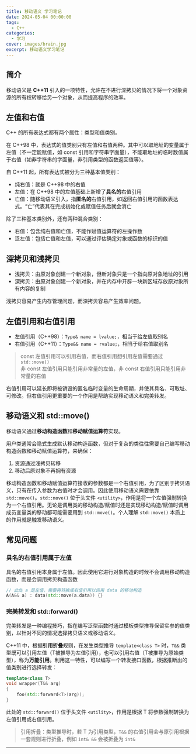 ```yaml
---
title: 移动语义 学习笔记
date: 2024-05-04 00:00:00
tags:
  - C++
categories:
  - 学习
cover: images/brain.jpg
excerpt: 移动语义学习笔记
---
```


## 简介
移动语义是 **C++11** 引入的一项特性，允许在不进行深拷贝的情况下将一个对象资源的所有权转移给另一个对象，从而提高程序的效率。

## 左值和右值
C++ 的所有表达式都有两个属性：类型和值类别。

在 C++98 中，表达式的值类别只有左值和右值两种。其中可以取地址的变量属于左值（不一定能赋值，如 const 引用和字符串字面量），不能取地址的临时数值属于右值（如非字符串的字面量，非引用类型的函数返回值等）。

自 C++11 起，所有表达式被分为三种基本值类别：
- 纯右值：就是 C++98 中的右值
- 左值：在 C++98 中的左值基础上新增了**具名的**右值引用
- 亡值：随移动语义引入，指**匿名的**右值引用，如返回右值引用的函数表达式。“亡”代表其在完成初始化或赋值任务后就会消亡

除了三种基本类别外，还有两种混合类别：
- 右值：包含纯右值和亡值，不能作赋值运算符的左操作数
- 泛左值：包括亡值和左值，可以通过评估确定对象或函数的标识的值

## 深拷贝和浅拷贝
- 浅拷贝：由原对象创建一个新对象，但新对象只是一个指向原对象地址的引用
- 深拷贝：由原对象创建一个新对象，并在内存中开辟一块新区域存放原对象所有内容的复制

浅拷贝容易产生内存管理问题，而深拷贝容易产生效率问题。

## 左值引用和右值引用
- 左值引用（C++98）：`Type& name = lvalue;`，相当于给左值取别名
- 右值引用（C++11）：`Type&& name = rvalue;`，相当于给右值取别名

> const 左值引用可以引用右值，而右值引用想引用左值需要通过 `std::move()`\
> 非 const 左值引用只能引用非常量的左值，非 const 右值引用只能引用非常量的右值

右值引用可以延长即将被销毁的匿名临时变量的生命周期，并使其具名、可取址、可修改。但右值引用更重要的一个作用是帮助实现移动语义和完美转发。

## 移动语义和 std::move()
移动语义通过**移动构造函数**和**移动赋值运算符**实现。

用户类通常会隐式生成默认移动构造函数，但对于复杂的类往往需要自己编写移动构造函数和移动赋值运算符，来确保：
1. 资源通过浅拷贝转移
2. 移动后原对象不再拥有资源

移动构造函数和移动赋值运算符接收的参数都是一个右值引用，为了区别于拷贝语义，只有在传入参数为右值时才会调用。因此使用移动语义需要依靠 `std::move()`。`std::move()` 位于头文件 `<utility>`，作用是将一个左值强制转换为一个右值引用。无论是调用类的移动构造/赋值时还是实现移动构造/赋值时调用成员变量类的移动都可能需要用到 `std::move()`。个人理解 `std::move()` 本质上的作用就是触发移动语义。

## 常见问题
### 具名的右值引用属于左值
具名的右值引用本身属于左值。因此使用它进行对象构造的时候不会调用移动构造函数，而是会调用拷贝构造函数
```cpp
// 此处 a 是左值，需要再转换成右值引用以调用 data 的移动构造
A(A&& a) : data(std::move(a.data)) {}
```

### 完美转发和 std::forward()
完美转发是一种编程技巧，指在编写泛型函数时通过模板类型推导保留实参的值类别，以针对不同的情况选择拷贝语义或移动语义。

C++11 中，根据**引用折叠**规则，在发生类型推导 `template<class T>` 时，`T&&` 类型既可以引用左值（T被推导为左值引用），也可以引用右值（T被推导为原始类型），称为**万能引用**。利用这一特性，可以编写一个转发接口函数，根据推断出的值类别进行选择转发：

```cpp
template<class T>
void wrapper(T&& arg) 
{
    foo(std::forward<T>(arg));
}
```

此处的 `std::forward()` 位于头文件 `<utility>`，作用是根据 T 将参数强制转换为左值引用或右值引用。

> 引用折叠：类型推导时，若 T 为引用类型，`T&&` 的右值引用会与原引用根据一套规则进行折叠，例如 `int& &&` 会被折叠为 `int&`

---